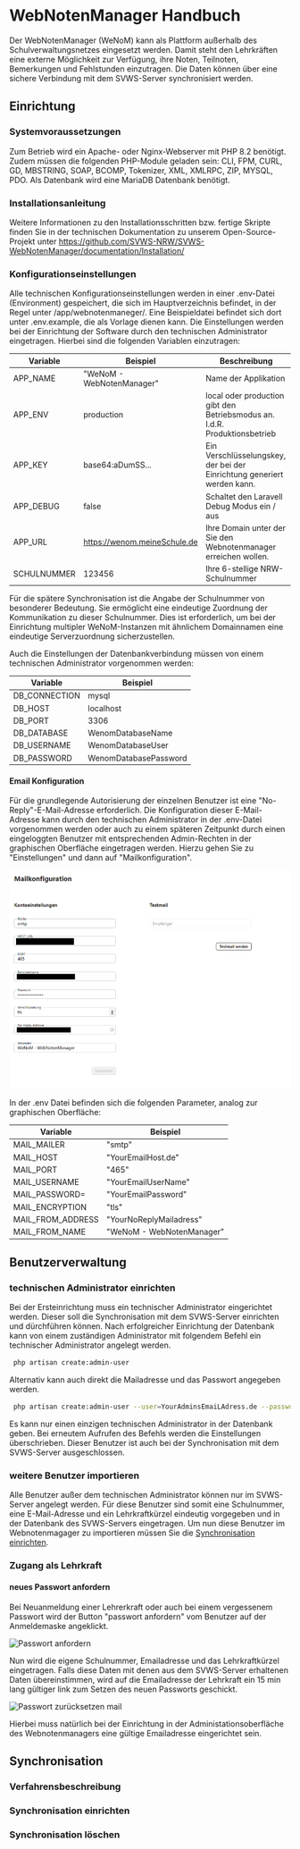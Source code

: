 # WebNotenManager Handbuch


Der WebNotenManager (WeNoM) kann als Plattform außerhalb des Schulverwaltungsnetzes eingesetzt werden. Damit steht den Lehrkräften eine externe Möglichkeit zur Verfügung, ihre Noten, Teilnoten, Bemerkungen und Fehlstunden einzutragen. Die Daten können über eine sichere Verbindung mit dem SVWS-Server synchronisiert werden.

## Einrichtung 

### Systemvoraussetzungen

Zum Betrieb wird ein Apache- oder Nginx-Webserver mit PHP 8.2 benötigt. Zudem müssen die folgenden PHP-Module geladen sein: CLI, FPM, CURL, GD, MBSTRING, SOAP, BCOMP, Tokenizer, XML, XMLRPC, ZIP, MYSQL, PDO. Als Datenbank wird eine MariaDB Datenbank benötigt.

### Installationsanleitung

Weitere Informationen zu den Installationsschritten bzw. fertige Skripte finden Sie in der technischen Dokumentation zu unserem Open-Source-Projekt unter https://github.com/SVWS-NRW/SVWS-WebNotenManager/documentation/Installation/

### Konfigurationseinstellungen

Alle technischen Konfigurationseinstellungen werden in einer .env-Datei (Environment) gespeichert, die sich im Hauptverzeichnis befindet, in der Regel unter /app/webnotenmaneger/. Eine Beispieldatei befindet sich dort unter .env.example, die als Vorlage dienen kann. Die Einstellungen werden bei der Einrichtung der Software durch den technischen Administrator eingetragen. Hierbei sind die folgenden Variablen einzutragen: 

Variable    | Beispiel                      | Beschreibung
--------    | --------                      | ------------
APP_NAME    |"WeNoM - WebNotenManager"      | Name der Applikation 
APP_ENV     | production                    | local oder production gibt den Betriebsmodus an. I.d.R. Produktionsbetrieb
APP_KEY     | base64:aDumSS...              | Ein Verschlüsselungskey, der bei der Einrichtung generiert werden kann.
APP_DEBUG   | false                         | Schaltet den Laravell Debug Modus ein / aus 
APP_URL     | https://wenom.meineSchule.de  | Ihre Domain unter der Sie den Webnotenmanager erreichen wollen.
SCHULNUMMER | 123456                        | Ihre 6-stellige NRW-Schulnummer 

Für die spätere Synchronisation ist die Angabe der Schulnummer von besonderer Bedeutung. Sie ermöglicht eine eindeutige Zuordnung der Kommunikation zu dieser Schulnummer. Dies ist erforderlich, um bei der Einrichtung multipler WeNoM-Instanzen mit ähnlichem Domainnamen eine eindeutige Serverzuordnung sicherzustellen. 

Auch die Einstellungen der Datenbankverbindung müssen von einem technischen Administrator vorgenommen werden: 

Variable | Beispiel  
-------- | -------- 
DB_CONNECTION   | mysql
DB_HOST         | localhost
DB_PORT         | 3306
DB_DATABASE     | WenomDatabaseName
DB_USERNAME     | WenomDatabaseUser
DB_PASSWORD     | WenomDatabasePassword


#### Email Konfiguration 

Für die grundlegende Autorisierung der einzelnen Benutzer ist eine "No-Reply"-E-Mail-Adresse erforderlich. Die Konfiguration dieser E-Mail-Adresse kann durch den technischen Administrator in der .env-Datei vorgenommen werden oder auch zu einem späteren Zeitpunkt durch einen eingeloggten Benutzer mit entsprechenden Admin-Rechten in der graphischen Oberfläche eingetragen werden. Hierzu gehen Sie zu "Einstellungen" und dann auf "Mailkonfiguration". 


![Mailkonfiguration](graphics/Mailkonfiguration.png)


In der .env Datei befinden sich die folgenden Parameter, analog zur graphischen Oberfläche: 


Variable    | Beispiel                      
--------    | -------- 
MAIL_MAILER         | "smtp"                        
MAIL_HOST           | "YourEmailHost.de"
MAIL_PORT           | "465"
MAIL_USERNAME       | "YourEmailUserName"
MAIL_PASSWORD=      | "YourEmailPassword"
MAIL_ENCRYPTION     | "tls"
MAIL_FROM_ADDRESS   | "YourNoReplyMailadress"
MAIL_FROM_NAME      | "WeNoM - WebNotenManager"


## Benutzerverwaltung 

### technischen Administrator einrichten

Bei der Ersteinrichtung muss ein technischer Administrator eingerichtet werden. Dieser soll die Synchronisation mit dem SVWS-Server einrichten und dürchführen können. Nach erfolgreicher Einrichtung der Datenbank kann von einem zuständigen Administrator mit folgendem Befehl ein technischer Administrator angelegt werden. 

```bash 
 php artisan create:admin-user
```
Alternativ kann auch direkt die Mailadresse und das Passwort angegeben werden.

```bash 
 php artisan create:admin-user --user=YourAdminsEmaiLAdress.de --password=YourAdminPassword
```

Es kann nur einen einzigen technischen Administrator in der Datenbank geben. Bei erneutem Aufrufen des Befehls werden die Einstellungen überschrieben. Dieser Benutzer ist auch bei der Synchronisation mit dem SVWS-Server ausgeschlossen. 

### weitere Benutzer importieren

Alle Benutzer außer dem technischen Administrator können nur im SVWS-Server angelegt werden. Für diese Benutzer sind somit eine Schulnummer, eine E-Mail-Adresse und ein Lehrkraftkürzel eindeutig vorgegeben und in der Datenbank des SVWS-Servers eingetragen. Um nun diese Benutzer im Webnotenmagager zu importieren müssen Sie die [Synchronisation einrichten](###Synchronisation-einrichten).

### Zugang als Lehrkraft

#### neues Passwort anfordern

Bei Neuanmeldung einer Lehrerkraft oder auch bei einem vergessenem Passwort wird der Button "passwort anfordern" vom Benutzer auf der Anmeldemaske angeklickt. 

![Passwort anfordern](./graphics/pw_anfordern.png)

Nun wird die eigene Schulnummer, Emailadresse und das Lehrkraftkürzel eingetragen. Falls diese Daten mit denen aus dem SVWS-Server erhaltenen Daten übereinstimmen, wird auf die Emailadresse der Lehrkraft ein 15 min lang gültiger link zum Setzen des neuen Passworts geschickt. 

![Passwort zurücksetzen mail](./graphics/mail.png)

Hierbei muss natürlich bei der Einrichtung in der Administationsoberfläche des Webnotenmanagers eine gültige Emailadresse eingerichtet sein. 


## Synchronisation

### Verfahrensbeschreibung

### Synchronisation einrichten

### Synchronisation löschen



 

